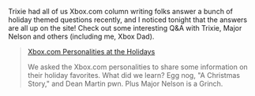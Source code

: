 Trixie had all of us Xbox.com column writing folks answer a bunch of holiday themed questions recently, and I noticed tonight that the answers are all up on the site! Check out some interesting Q&A with Trixie, Major Nelson and others (including me, Xbox Dad).

> [Xbox.com Personalities at the Holidays](http://www.xbox.com/en-US/community/events/holiday2007/wishlist.htm)
>
> We asked the Xbox.com personalities to share some information on their holiday favorites. What did we learn? Egg nog, "A Christmas Story," and Dean Martin pwn. Plus Major Nelson is a Grinch.